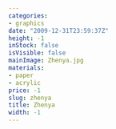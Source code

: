 ```yaml
---
categories:
- graphics
date: "2009-12-31T23:59:37Z"
height: -1
inStock: false
isVisible: false
mainImage: Zhenya.jpg
materials:
- paper
- acrylic
price: -1
slug: zhenya
title: Zhenya
width: -1
---
```


